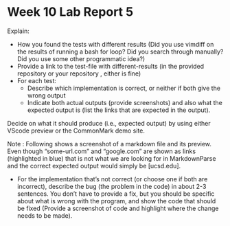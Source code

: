 # Week 10 Lab Report 5


Explain:
* How you found the tests with different results (Did you use vimdiff on the
results of running a bash for loop? Did you search through manually? Did you
use some other programmatic idea?)
* Provide a link to the test-file with different-results (in the provided repository or
your repository , either is fine)
* For each test:
    * Describe which implementation is correct, or neither if both give the
wrong output
    * Indicate both actual outputs (provide screenshots) and also what the
expected output is (list the links that are expected in the output).

Decide on what it should produce (i.e., expected output) by using either
VScode preview or the CommonMark demo site.

Note : Following shows a screenshot of a markdown file and its preview.
Even though “some-url.com” and “google.com” are shown as links
(highlighted in blue) that is not what we are looking for in MarkdownParse
and the correct expected output would simply be [ucsd.edu].

* For the implementation that’s not correct (or choose one if both are
incorrect), describe the bug (the problem in the code) in about 2-3
sentences. You don’t have to provide a fix, but you should be specific
about what is wrong with the program, and show the code that should
be fixed (Provide a screenshot of code and highlight where the change
needs to be made).